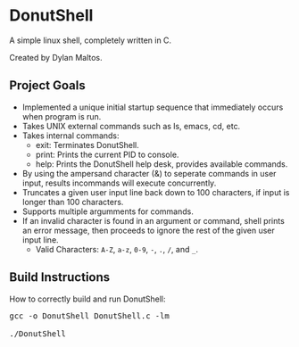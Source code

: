 # DonutShell 

A simple linux shell, completely written in C.

Created by Dylan Maltos.

## Project Goals
* Implemented a unique initial startup sequence that immediately occurs when program is run.
* Takes UNIX external commands such as ls, emacs, cd, etc.
* Takes internal commands:
  - exit: Terminates DonutShell.
  - print: Prints the current PID to console.
  - help: Prints the DonutShell help desk, provides available commands.
* By using the ampersand character (&) to seperate commands in user input, results incommands will execute concurrently.
* Truncates a given user input line back down to 100 characters, if input is longer than 100 characters.
* Supports multiple argumments for commands.
* If an invalid character is found in an argument or command, shell prints an error message, then proceeds to ignore the rest of the given user input line.
  - Valid Characters: `A-Z`, `a-z`, `0-9`, `-`, `.`, `/`, and `_`.

## Build Instructions
How to correctly build and run DonutShell:
<pre>
gcc -o DonutShell DonutShell.c -lm

./DonutShell
</pre>
